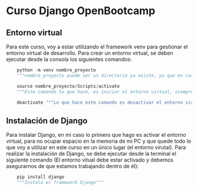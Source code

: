 # Curso Django OpenBootcamp

## Entorno virtual
Para este curso, voy a estar utilizando el framework venv para gestionar el entorno virtual de desarrollo. 
Para crear un entorno virtual, se deben ejecutar desde la consola los siguientes comandos:
```python
    python -m venv nombre_proyecto
    """nombre_proyecto puede ser un directorio ya existe, ya que en caso de que el mismo exista, se crearan todas las carpetas necesarias dentro de dicho directorio. Pero si el directorio no existe, lo crea y le agrega todas las carpetas necesarias."""

    source nombre_proyecto/Scripts/activate 
    """Este comando lo que hace, es iniciar el entorno virtual, siempre que querramos trabajar con él, debemos iniciarlo primero, caso contrario no podremos utilizar los paquetes o frameworks que hayamos instalado dentro del mismo."""

    deactivate """Lo que hace este comando es desactivar el entorno virtual"""
```
## Instalación de Django

Para instalar Django, en mi caso lo primero que hago es activar el entorno virtual, para no ocupar espacio en la memoria de mi PC y que quede todo lo que voy a utilizar en este curso en un único lugar (el entorno virutal).
Para realizar la instalación de Django, se debe ejecutar desde la terminal el siguiente comando (El entorno vitual debe estar activado y debemos asegurarnos de que estamos trabajando dentro de él):

```python
    pip install django
    """Instala el framework Django"""
```